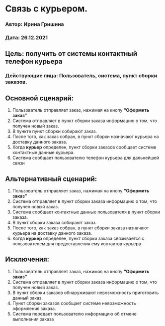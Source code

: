 # Связь с курьером.
### Автор: Ирина Гришина
### Дата: 26.12.2021

## Цель: получить от системы контактный телефон курьера
### Действующие лица: Пользователь, система, пункт сборки заказов.
## Основной сценарий: 
1. Пользователь отправляет заказ, нажимая на кнопу **“Оформить заказ”**
2. Система отправляет в пункт сборки заказа информацию о том, что получен новый заказ.
3. В пункте пункт сборки собирают заказ.
4. После того, как заказ собран, в пункт сборки назначают курьера на доставку данного заказа.
5. Когда **курьер** определен, пункт сборки заказов сообщает системе контактные данные курьера.
6. Система сообщает пользователю телефон курьера для дальнейшей связи
 
## Альтернативный сценарий: 
1. Пользователь отправляет заказ, нажимая на кнопу **“Оформить заказ”**
2. Система отправляет в пункт сборки заказа информацию о том, что получен новый заказ.
3. Система сообщает контактные данные пользователя в пункт сборки заказа.
4. В пункт сборки заказа собирают заказ.
5. После того, как заказ собран, в пункт сборки заказа назначают курьера на доставку данного заказа.
6. Когда **курьер** определен, пункт сборки заказа связывается с пользователем для предоставления ему контактов курьера
 
## Исключения: 
1. Пользователь отправляет заказ, нажимая на кнопу **“Оформить заказ”**
2. Система отправляет в пункт сборки заказа информацию о том, что получен новый заказ.
3. В пункт сборки заказов обнаруживают невозможность приготовить данный заказ.
4. Пункт сборки заказов сообщает системе невозможность оформления заказа.
5. Система передает пользователю информацию об отмене выполнения заказа
